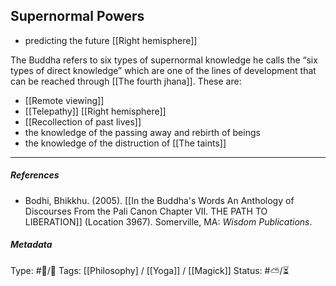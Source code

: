 ## Supernormal Powers  #

- predicting the future [[Right hemisphere]]

The Buddha refers to six types of supernormal knowledge he calls the “six types of direct knowledge” which are one of the lines of development that can be reached through [[The fourth jhana]]. These are:

- [[Remote viewing]]
- [[Telepathy]] [[Right hemisphere]]
- [[Recollection of past lives]]
- the knowledge of the passing away and rebirth of beings
- the knowledge of the distruction of [[The taints]]

___

##### References

- Bodhi, Bhikkhu. (2005). [[In the Buddha's Words An Anthology of Discourses From the Pali Canon Chapter VII. THE PATH TO LIBERATION]] (Location 3967). Somerville, MA: _Wisdom Publications_.

##### Metadata

Type: #🔵/🔵 
Tags: [[Philosophy] / [[Yoga]] / [[Magick]]
Status: #⛅️/⏳ 